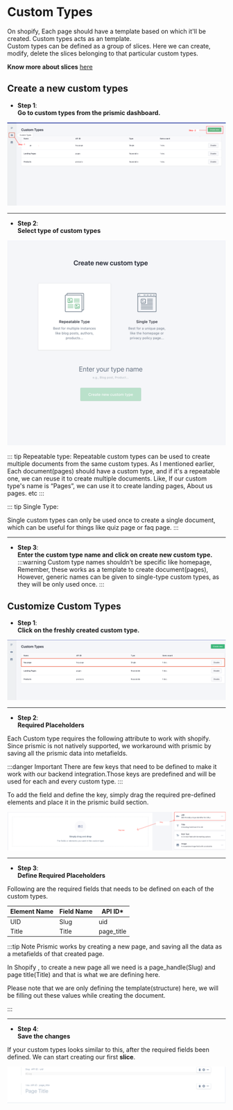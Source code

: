 # Custom Types
On shopify, Each page should have a template based on which it'll be created. Custom types acts as an template.  
Custom types can be defined as a group of slices. Here we can create, modify, delete the slices belonging to that particular custom types.  

**Know more about slices**
<a class="green-link" href="./slices.html">here</a>

## Create a new custom types

<div class="block-space"></div>

* **Step 1**:  
**Go to custom types from the prismic dashboard.**

<img src='../public/image-add.png' />

<div class="block-space"></div>

-----

* **Step 2**:  
**Select type of custom types**

<img src='../public/custom-types.png' />

::: tip Repeatable type:
Repeatable custom types can be used to create multiple documents from the same custom types. As I mentioned earlier, Each document(pages) should have a custom type, and if it's a repeatable one, we can reuse it to create multiple documents. 
Like, If our custom type's name is “Pages”, we can use it to create landing pages, About us pages. etc
:::

::: tip Single Type:

Single custom types can only be used once to create a single document, which can be useful for things like quiz page or faq page. 
:::

<div class="block-space"></div>

-----

* **Step 3**:  
**Enter the custom type name and click on create new custom type.**
:::warning
Custom type names shouldn’t be specific like homepage,  
Remember, these works as a template to create document(pages),  
However, generic names can be given to single-type custom types, as they will be only used once.
:::

<div class="block-space"></div>


## Customize Custom Types

<div class="block-space"></div>

* **Step 1**:  
**Click on the freshly created custom type.**

<img src='../public/select-custom-types.png' />

<div class="block-space"></div>

-----

* **Step 2**:  
**Required Placeholders**

Each Custom type requires the following attribute to work with shopify. 
Since prismic is not natively supported, we workaround with prismic by saving all the prismic data into metafields. 

:::danger Important
 There are few keys that need to be defined to make it work with our backend integration.Those keys are predefined and will be used for each and every custom type.
:::

To add the field and define the key, simply drag the required pre-defined elements and place it in the prismic build section.

<img src='../public/define-fields.png' />

<div class="block-space"></div>

-----

* **Step 3**:  
**Define Required Placeholders**

Following are the required fields that needs to be defined on each of the custom types. 

|      Element  Name    |        Field Name    |     API ID*            |                            
| --------------------- | ---------------------| --------------------- |
|           UID         |          Slug        | uid                   |
|           Title       |          Title       | page_title            |


:::tip Note
Prismic works by creating a new page, and saving all the data as a metafields of that created page.

In Shopify , to create a new page all we need is a page_handle(Slug)  and page title(Title) and that is what we are defining here. 

Please note that we are only defining the template(structure) here, we will be filling out these values while creating the document. 

:::

<div class="block-space"></div>

-----

* **Step 4**:  
**Save the changes**

If your custom types looks similar to this, after the required fields been defined. We can start creating our first **slice**. 

<img src='../public/required-fields.png' />